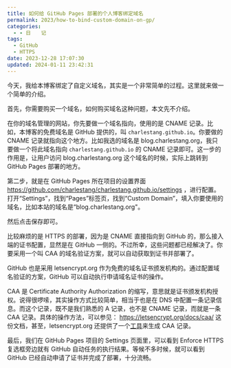 ```yaml
---
title: 如何给 GitHub Pages 部署的个人博客绑定域名
permalink: 2023/how-to-bind-custom-domain-on-gp/
categories:
  - - 日　　记
tags:
  - GitHub
  - HTTPS
date: 2023-12-28 17:07:30
updated: 2024-01-11 23:42:31
---
```

今天，我给本博客绑定了自定义域名，其实是一个非常简单的过程。这里就来做一个简单的介绍。

<!--more-->

<!--more-->

首先，你需要购买一个域名，如何购买域名这种问题，本文先不介绍。

在你的域名管理的网站，你先要做一个域名指向，使用的是 CNAME 记录。比如，本博客的免费域名是 GitHub 提供的，叫 `charlestang.github.io`。你要做的 CNAME 记录就指向这个地方。比如我选的域名是 blog.charlestang.org，我只要做一个将此域名指向 `charlestang.github.io` 的 CNAME 记录即可。这一步的作用是，让用户访问 blog.charlestang.org 这个域名的时候，实际上跳转到 GitHub Pages 部署的地方。

第二步，就是在 GitHub Pages 所在项目的设置界面 https://github.com/charlestang/charlestang.github.io/settings ，进行配置。打开“Settings”，找到“Pages”标签页，找到“Custom Domain”，填入你要使用的域名，比如本站的域名是“blog.charlestang.org"。

然后点击保存即可。

比较麻烦的是 HTTPS 的部署，因为是 CNAME 直接指向到 GitHub 的，那么接入端的证书配置，显然是在 GitHub 一侧的。不过所幸，这些问题都已经解决了。你要采用一个叫 CAA 的域名验证方案，就可以自动获取到证书并部署了。

GitHub 也是采用 letsencrypt.org 作为免费的域名证书颁发机构的。通过配置域名验证的方案，GitHub 可以自动执行申请域名证书的操作。

CAA 是 Certificate Authority Authorization 的缩写，意思就是证书颁发机构授权。说得很啰嗦，其实操作方式比较简单，相当于也是在 DNS 中配置一条记录信息。而这个记录，既不是我们熟悉的 A 记录，也不是 CNAME 记录，而就是一条 CAA 记录。具体的操作方法，可以参见： https://letsencrypt.org/docs/caa/ 这份文档，甚至，letsencrypt.org 还提供了一个[工具](https://sslmate.com/caa/)来生成 CAA 记录。

最后，我们在 GitHub Pages 项目的 Settings 页面里，可以看到 Enforce HTTPS 复选框旁边就有 GitHub 自动任务的执行结果。等候不多时候，就可以看到 GitHub 已经自动申请了证书并完成了部署，十分流畅。
